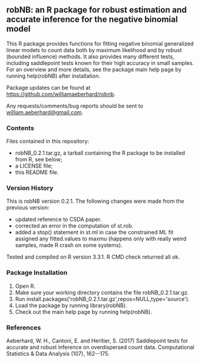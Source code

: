robNB: an R package for robust estimation and accurate inference for the negative binomial model
------------------------------------------------------------------------------------------------

This R package provides functions for fitting negative binomial generalized linear models to count data both by maximum likelihood and by robust (bounded influence) methods. It also provides many different tests, including saddlepoint tests known for their high accuracy in small samples. For an overview and more details, see the package main help page by running help(robNB) after installation.

Package updates can be found at https://github.com/williamaeberhard/robnb.

Any requests/comments/bug reports should be sent to william.aeberhard@gmail.com.

### Contents

Files contained in this repository:

* robNB_0.2.1.tar.gz, a tarball containing the R package to be installed from R, see below;
* a LICENSE file;
* this README file.

### Version History

This is robNB version 0.2.1. The following changes were made from the previous version:

* updated reference to CSDA paper.
* corrected an error in the computation of st.rob.
* added a stop() statement in st.ml in case the constrained ML fit assigned any fitted.values to maxmu (happens only with really weird samples, made R crash on some systems).

Tested and compiled on R version 3.3.1. R CMD check returned all ok.

### Package Installation

1. Open R.
2. Make sure your working directory contains the file robNB_0.2.1.tar.gz.
3. Run install.packages('robNB_0.2.1.tar.gz',repos=NULL,type='source').
4. Load the package by running library(robNB).
5. Check out the main help page by running help(robNB).

### References

Aeberhard, W. H., Cantoni, E. and Heritier, S. (2017) Saddlepoint tests for accurate and robust inference on overdispersed count data. Computational Statistics & Data Analysis (107), 162--175.
